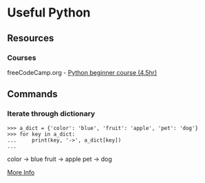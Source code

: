 # Useful Python

## Resources

### Courses

freeCodeCamp.org - [Python beginner course (4.5hr)](https://www.youtube.com/watch?v=rfscVS0vtbw)

## Commands

### Iterate through dictionary

```
>>> a_dict = {'color': 'blue', 'fruit': 'apple', 'pet': 'dog'}
>>> for key in a_dict:
...     print(key, '->', a_dict[key])
...
```
color -> blue
fruit -> apple
pet -> dog

[More Info](https://realpython.com/iterate-through-dictionary-python/)
